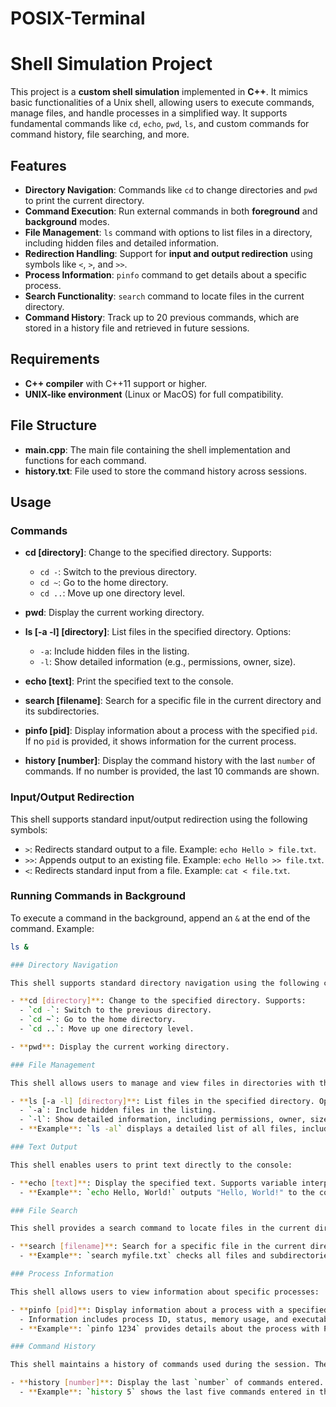 # POSIX-Terminal

# Shell Simulation Project

This project is a **custom shell simulation** implemented in **C++**. It mimics basic functionalities of a Unix shell, allowing users to execute commands, manage files, and handle processes in a simplified way. It supports fundamental commands like `cd`, `echo`, `pwd`, `ls`, and custom commands for command history, file searching, and more.

## Features

- **Directory Navigation**: Commands like `cd` to change directories and `pwd` to print the current directory.
- **Command Execution**: Run external commands in both **foreground** and **background** modes.
- **File Management**: `ls` command with options to list files in a directory, including hidden files and detailed information.
- **Redirection Handling**: Support for **input and output redirection** using symbols like `<`, `>`, and `>>`.
- **Process Information**: `pinfo` command to get details about a specific process.
- **Search Functionality**: `search` command to locate files in the current directory.
- **Command History**: Track up to 20 previous commands, which are stored in a history file and retrieved in future sessions.

## Requirements

- **C++ compiler** with C++11 support or higher.
- **UNIX-like environment** (Linux or MacOS) for full compatibility.

## File Structure

- **main.cpp**: The main file containing the shell implementation and functions for each command.
- **history.txt**: File used to store the command history across sessions.


## Usage

### Commands

- **cd [directory]**: Change to the specified directory. Supports:
  - `cd -`: Switch to the previous directory.
  - `cd ~`: Go to the home directory.
  - `cd ..`: Move up one directory level.

- **pwd**: Display the current working directory.

- **ls [-a -l] [directory]**: List files in the specified directory. Options:
  - `-a`: Include hidden files in the listing.
  - `-l`: Show detailed information (e.g., permissions, owner, size).
  
- **echo [text]**: Print the specified text to the console.

- **search [filename]**: Search for a specific file in the current directory and its subdirectories.

- **pinfo [pid]**: Display information about a process with the specified `pid`. If no `pid` is provided, it shows information for the current process.

- **history [number]**: Display the command history with the last `number` of commands. If no number is provided, the last 10 commands are shown.

### Input/Output Redirection

This shell supports standard input/output redirection using the following symbols:
- `>`: Redirects standard output to a file. Example: `echo Hello > file.txt`.
- `>>`: Appends output to an existing file. Example: `echo Hello >> file.txt`.
- `<`: Redirects standard input from a file. Example: `cat < file.txt`.

### Running Commands in Background

To execute a command in the background, append an `&` at the end of the command. Example:
```bash
ls &

### Directory Navigation

This shell supports standard directory navigation using the following commands:

- **cd [directory]**: Change to the specified directory. Supports:
  - `cd -`: Switch to the previous directory.
  - `cd ~`: Go to the home directory.
  - `cd ..`: Move up one directory level.

- **pwd**: Display the current working directory.

### File Management

This shell allows users to manage and view files in directories with the following commands:

- **ls [-a -l] [directory]**: List files in the specified directory. Options:
  - `-a`: Include hidden files in the listing.
  - `-l`: Show detailed information, including permissions, owner, size, and modification date.
  - **Example**: `ls -al` displays a detailed list of all files, including hidden ones, in the current directory.

### Text Output

This shell enables users to print text directly to the console:

- **echo [text]**: Display the specified text. Supports variable interpolation in a Unix-like environment.
  - **Example**: `echo Hello, World!` outputs "Hello, World!" to the console.

### File Search

This shell provides a search command to locate files in the current directory and subdirectories:

- **search [filename]**: Search for a specific file in the current directory recursively.
  - **Example**: `search myfile.txt` checks all files and subdirectories in the current directory for `myfile.txt`.

### Process Information

This shell allows users to view information about specific processes:

- **pinfo [pid]**: Display information about a process with a specified `pid`. If no `pid` is provided, it shows the information for the current process.
  - Information includes process ID, status, memory usage, and executable path.
  - **Example**: `pinfo 1234` provides details about the process with PID 1234.

### Command History

This shell maintains a history of commands used during the session. The `history` command allows users to retrieve previous commands.

- **history [number]**: Display the last `number` of commands entered. If no number is given, it displays the last 10 commands.
  - **Example**: `history 5` shows the last five commands entered in the shell.
